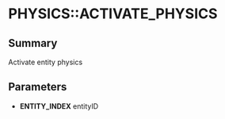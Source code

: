 # PHYSICS::ACTIVATE_PHYSICS

## Summary
Activate entity physics

## Parameters
* **ENTITY_INDEX** entityID